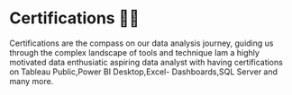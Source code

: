 # Certifications 🎯✅ 
Certifications are the compass on our data analysis journey, guiding us through the complex landscape of tools and technique
Iam a highly motivated data enthusiatic aspiring data analyst with having certifications on Tableau Public,Power BI Desktop,Excel- Dashboards,SQL Server and many more.

